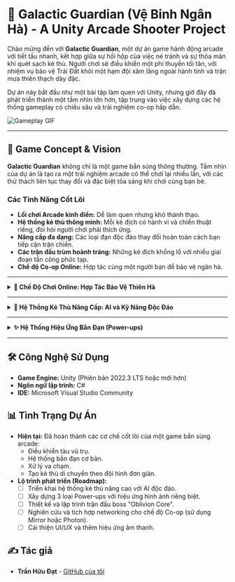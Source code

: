# 🚀 Galactic Guardian (Vệ Binh Ngân Hà) - A Unity Arcade Shooter Project

Chào mừng đến với **Galactic Guardian**, một dự án game hành động arcade với tiết tấu nhanh, kết hợp giữa sự hồi hộp của việc né tránh và sự thỏa mãn khi quét sạch kẻ thù. Người chơi sẽ điều khiển một phi thuyền tối tân, với nhiệm vụ bảo vệ Trái Đất khỏi một hạm đội xâm lăng ngoài hành tinh và trận mưa thiên thạch dày đặc.

Dự án này bắt đầu như một bài tập làm quen với Unity, nhưng giờ đây đã phát triển thành một tầm nhìn lớn hơn, tập trung vào việc xây dựng các hệ thống gameplay có chiều sâu và trải nghiệm co-op hấp dẫn.

<!-- THAY THẾ BẰNG GIF GAMEPLAY CỦA BẠN KHI CÓ THỂ -->
<!-- Bạn có thể dùng các phần mềm như ScreenToGif để quay lại một đoạn gameplay ngắn -->
![Gameplay GIF](link-to-your-gameplay.gif)

---

## 🌌 Game Concept & Vision

**Galactic Guardian** không chỉ là một game bắn súng thông thường. Tầm nhìn của dự án là tạo ra một trải nghiệm arcade có thể chơi lại nhiều lần, với các thử thách liên tục thay đổi và đặc biệt tỏa sáng khi chơi cùng bạn bè.

### Các Tính Năng Cốt Lõi

*   **Lối chơi Arcade kinh điển:** Dễ làm quen nhưng khó thành thạo.
*   **Hệ thống kẻ thù thông minh:** Mỗi kẻ địch có hành vi và chiến thuật riêng, đòi hỏi người chơi phải thích ứng.
*   **Nâng cấp đa dạng:** Các loại đạn độc đáo thay đổi hoàn toàn cách bạn tiếp cận trận chiến.
*   **Các trận đấu trùm hoành tráng:** Những kẻ địch khổng lồ với nhiều giai đoạn tấn công phức tạp.
*   **Chế độ Co-op Online:** Hợp tác cùng một người bạn để bảo vệ ngân hà.

---

<details>
<summary><strong>🤝 Chế Độ Chơi Online: Hợp Tác Bảo Vệ Thiên Hà</strong></summary>
<br>

Phiên bản mở rộng sẽ giới thiệu chế độ chơi online, cho phép người chơi kết nối và chiến đấu cùng bạn bè.

#### **Chế độ Co-op (2 người):**

*   **Nhiệm vụ:** Hai người chơi hợp tác để hoàn thành các màn chơi và đánh bại boss. Độ khó sẽ được điều chỉnh tăng lên để phù hợp với số lượng người chơi.
*   **Cơ chế:** Cả hai phi thuyền sẽ chia sẻ chung một màn hình. Khi một người chơi bị tiêu diệt, người còn lại có thể "hồi sinh" đồng đội bằng cách bay đến vị trí đó và giữ chuột trong vài giây.

#### **Hiệu ứng hợp tác:**

*   **Lá chắn Liên kết:** Khi hai phi thuyền đến gần nhau, chúng có thể kích hoạt một lá chắn chung, giúp cả hai chống lại sát thương trong vài giây.
*   **Kết hợp Sức mạnh:** Kết hợp các loại đạn nâng cấp để tạo ra những hiệu ứng mới mạnh hơn. Ví dụ: một người dùng đạn lửa, người kia dùng đạn điện, khi bắn cùng lúc sẽ tạo ra những vụ nổ lớn gây sát thương trên diện rộng.

</details>

---

<details>
<summary><strong>👾 Hệ Thống Kẻ Thù Nâng Cấp: AI và Kỹ Năng Độc Đáo</strong></summary>
<br>

Mỗi loại quái và boss giờ đây sẽ có mô tả chi tiết và hành vi riêng biệt, tạo ra thử thách đa dạng hơn cho người chơi.

### Quái (Enemies)

1.  **Tàu trinh sát "Mantis":**
    *   **Mô tả:** Một phi cơ nhỏ, tốc độ cao, di chuyển zic-zac khó đoán.
    *   **AI:** Ưu tiên né đạn của người chơi. Thường di chuyển theo nhóm, cố gắng bao vây và xả đạn từ nhiều phía.

2.  **Tàu hạng nặng "Crusher":**
    *   **Mô tả:** Tàu địch lớn, bọc giáp dày. Tốc độ di chuyển chậm nhưng hỏa lực mạnh.
    *   **AI:** Cố định vị trí và bắn những viên đạn lớn. Khi máu giảm xuống dưới 50%, nó sẽ phóng ra các tàu con tự sát.

3.  **Kẻ gây nhiễu "Specter":**
    *   **Mô tả:** Một chiếc tàu địch gần như vô hình. Không tấn công trực tiếp.
    *   **AI:** Khi bị tiêu diệt, nó sẽ tạo ra một vùng nhiễu sóng làm chậm tốc độ di chuyển và tốc độ bắn của người chơi.

### Trùm (Boss)

1.  **"Oblivion Core" (Lõi Hủy Diệt):**
    *   **Mô tả:** Một khối cầu kim loại khổng lồ được bảo vệ bởi một lá chắn năng lượng xoay quanh.
    *   **AI & Kiểu tấn công:**
        *   **Giai đoạn 1:** Phóng ra các tia laser xoay tròn.
        *   **Giai đoạn 2:** Lá chắn tạm thời biến mất, bắn những chùm đạn laze theo hình quạt.
        *   **Giai đoạn 3 (dưới 25% máu):** Hấp thụ thiên thạch để tạo lá chắn. Người chơi phải phá hủy các thiên thạch trước.

</details>

---

<details>
<summary><strong>✨ Hệ Thống Hiệu Ứng Bắn Đạn (Power-ups)</strong></summary>
<br>

Các Power-ups giờ đây sẽ có các hiệu ứng đặc biệt và hình ảnh trực quan hơn.

1.  **Đạn Phân Mảnh (Scatter Shot):**
    *   **Mô tả:** Bắn ra nhiều viên đạn nhỏ tỏa ra theo hình quạt, quét sạch nhiều kẻ thù nhỏ cùng lúc.
    *   **Hiệu ứng hình ảnh:** Hiệu ứng bắn tạo ra các vệt sáng nhỏ, khi trúng địch sẽ nổ ra một luồng sáng chói mắt.

2.  **Tia Laze Hủy Diệt (Laser Beam):**
    *   **Mô tả:** Bắn ra một tia laze mạnh, xuyên thủng mọi kẻ thù trên đường đi của nó.
    *   **Hiệu ứng hình ảnh:** Một dải ánh sáng liên tục, sắc nét. Kẻ địch khi bị chiếu vào sẽ bốc cháy dần trước khi nổ tung.

3.  **Sấm Sét Tích Hợp (Lightning Burst):**
    *   **Mô tả:** Bắn ra một viên đạn điện, tạo ra một luồng sét nhảy sang các kẻ thù gần đó.
    *   **Hiệu ứng hình ảnh:** Một tia sét xanh tím lóe sáng, tạo ra một chuỗi điện giật đẹp mắt giữa các mục tiêu.

</details>

---

## 🛠️ Công Nghệ Sử Dụng

*   **Game Engine:** Unity (Phiên bản 2022.3 LTS hoặc mới hơn)
*   **Ngôn ngữ lập trình:** C#
*   **IDE:** Microsoft Visual Studio Community

## 📊 Tình Trạng Dự Án

*   **Hiện tại:** Đã hoàn thành các cơ chế cốt lõi của một game bắn súng arcade:
    *   Điều khiển tàu vũ trụ.
    *   Hệ thống bắn đạn cơ bản.
    *   Xử lý va chạm.
    *   Tạo kẻ thù di chuyển theo đội hình đơn giản.
*   **Lộ trình phát triển (Roadmap):**
    *   [ ] Triển khai hệ thống kẻ thù nâng cao với AI độc đáo.
    *   [ ] Xây dựng 3 loại Power-ups với hiệu ứng hình ảnh riêng biệt.
    *   [ ] Thiết kế và lập trình trận đấu boss "Oblivion Core".
    *   [ ] Nghiên cứu và tích hợp networking cho chế độ Co-op (sử dụng Mirror hoặc Photon).
    *   [ ] Cải thiện UI/UX và thêm hiệu ứng âm thanh.

## ✍️ Tác giả

*   **Trần Hữu Đạt** - [GitHub của tôi](https://github.com/TranHuuDat2004)
